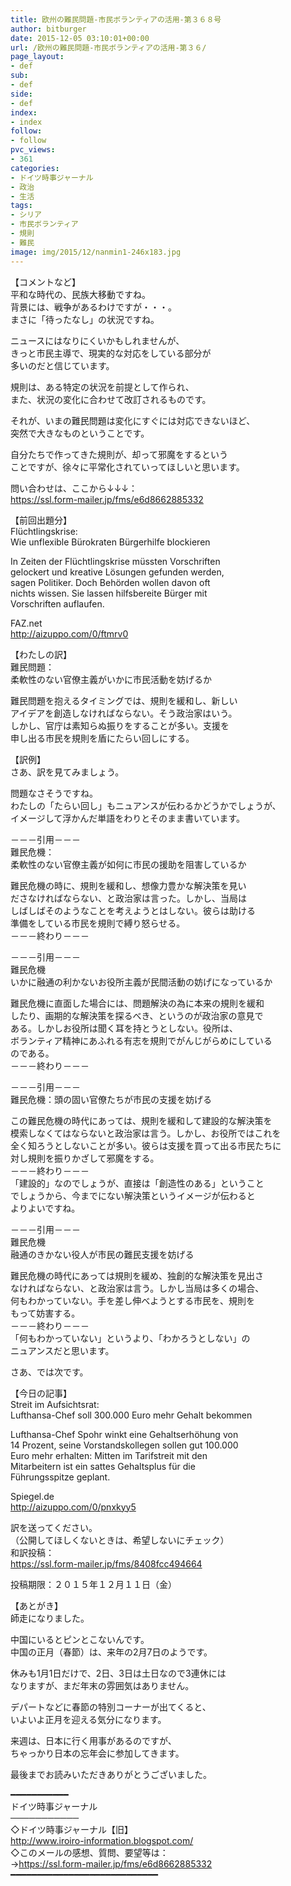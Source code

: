 ```yaml
---
title: 欧州の難民問題-市民ボランティアの活用-第３６８号
author: bitburger
date: 2015-12-05 03:10:01+00:00
url: /欧州の難民問題-市民ボランティアの活用-第３６/
page_layout:
- def
sub:
- def
side:
- def
index:
- index
follow:
- follow
pvc_views:
- 361
categories:
- ドイツ時事ジャーナル
- 政治
- 生活
tags:
- シリア
- 市民ボランティア
- 規則
- 難民
image: img/2015/12/nanmin1-246x183.jpg
---
```

 

【コメントなど】  
平和な時代の、民族大移動ですね。  
背景には、戦争があるわけですが・・・。  
まさに「待ったなし」の状況ですね。  
  
ニュースにはなりにくいかもしれませんが、  
きっと市民主導で、現実的な対応をしている部分が  
多いのだと信じています。  
  
規則は、ある特定の状況を前提として作られ、  
また、状況の変化に合わせて改訂されるものです。  
  
それが、いまの難民問題は変化にすぐには対応できないほど、  
突然で大きなものということです。  
  
自分たちで作ってきた規則が、却って邪魔をするという  
ことですが、徐々に平常化されていってほしいと思います。  
  
  
問い合わせは、ここから↓↓↓：  
<https://ssl.form-mailer.jp/fms/e6d8662885332>  
  
  
【前回出題分】  
Flüchtlingskrise:  
Wie unflexible Bürokraten Bürgerhilfe blockieren  
  
In Zeiten der Flüchtlingskrise müssten Vorschriften  
gelockert und kreative Lösungen gefunden werden,  
sagen Politiker. Doch Behörden wollen davon oft  
nichts wissen. Sie lassen hilfsbereite Bürger mit  
Vorschriften auflaufen.  
  
FAZ.net  
<http://aizuppo.com/0/ftmrv0>  
  
【わたしの訳】  
難民問題：  
柔軟性のない官僚主義がいかに市民活動を妨げるか  
  
難民問題を抱えるタイミングでは、規則を緩和し、新しい  
アイデアを創造しなければならない。そう政治家はいう。  
しかし、官庁は素知らぬ振りをすることが多い。支援を  
申し出る市民を規則を盾にたらい回しにする。  
  
  
【訳例】  
さあ、訳を見てみましょう。  
  
問題なさそうですね。  
わたしの「たらい回し」もニュアンスが伝わるかどうかでしょうが、  
イメージして浮かんだ単語をわりとそのまま書いています。  
  
－－－引用－－－  
難民危機：  
柔軟性のない官僚主義が如何に市民の援助を阻害しているか  
  
難民危機の時に、規則を緩和し、想像力豊かな解決策を見い  
ださなければならない、と政治家は言った。しかし、当局は  
しばしばそのようなことを考えようとはしない。彼らは助ける  
準備をしている市民を規則で縛り怒らせる。  
－－－終わり－－－  
  
  
－－－引用－－－  
難民危機  
いかに融通の利かないお役所主義が民間活動の妨げになっているか  
  
難民危機に直面した場合には、問題解決の為に本来の規則を緩和  
したり、画期的な解決策を探るべき、というのが政治家の意見で  
ある。しかしお役所は聞く耳を持とうとしない。役所は、  
ボランティア精神にあふれる有志を規則でがんじがらめにしている  
のである。  
－－－終わり－－－  
  
  
－－－引用－－－  
難民危機：頭の固い官僚たちが市民の支援を妨げる  
  
この難民危機の時代にあっては、規則を緩和して建設的な解決策を  
模索しなくてはならないと政治家は言う。しかし、お役所ではこれを  
全く知ろうとしないことが多い。彼らは支援を買って出る市民たちに  
対し規則を振りかざして邪魔をする。  
－－－終わり－－－  
「建設的」なのでしょうが、直接は「創造性のある」ということ  
でしょうから、今までにない解決策というイメージが伝わると  
よりよいですね。  
  
－－－引用－－－  
難民危機  
融通のきかない役人が市民の難民支援を妨げる  
  
難民危機の時代にあっては規則を緩め、独創的な解決策を見出さ  
なければならない、と政治家は言う。しかし当局は多くの場合、  
何もわかっていない。手を差し伸べようとする市民を、規則を  
もって妨害する。  
－－－終わり－－－  
「何もわかっていない」というより、「わかろうとしない」の  
ニュアンスだと思います。  
  
  
さあ、では次です。  
  
【今日の記事】  
Streit im Aufsichtsrat:  
Lufthansa-Chef soll 300.000 Euro mehr Gehalt bekommen  
  
Lufthansa-Chef Spohr winkt eine Gehaltserhöhung von  
14 Prozent, seine Vorstandskollegen sollen gut 100.000  
Euro mehr erhalten: Mitten im Tarifstreit mit den  
Mitarbeitern ist ein sattes Gehaltsplus für die  
Führungsspitze geplant.  
  
Spiegel.de  
<http://aizuppo.com/0/pnxkyy5>  
  
訳を送ってください。  
（公開してほしくないときは、希望しないにチェック）  
和訳投稿：  
 <https://ssl.form-mailer.jp/fms/8408fcc494664>  
  
投稿期限：２０１５年１２月１１日（金）  
  
【あとがき】  
師走になりました。  
  
中国にいるとピンとこないんです。  
中国の正月（春節）は、来年の2月7日のようです。  
  
休みも1月1日だけで、2日、3日は土日なので3連休には  
なりますが、まだ年末の雰囲気はありません。  
  
デパートなどに春節の特別コーナーが出てくると、  
いよいよ正月を迎える気分になります。  
  
来週は、日本に行く用事があるのですが、  
ちゃっかり日本の忘年会に参加してきます。  
  
  
最後までお読みいただきありがとうございました。  
  
  
━━━━━━━━━━━  
ドイツ時事ジャーナル  
───────────  
◇ドイツ時事ジャーナル【旧】  
<http://www.iroiro-information.blogspot.com/>  
◇このメールの感想、質問、要望等は：  
-><https://ssl.form-mailer.jp/fms/e6d8662885332>  
━━━━━━━━━━━━━━━━━━━━━━━━━━━━